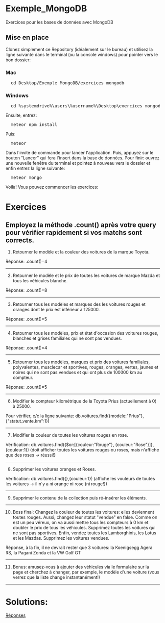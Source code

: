 # Exemple_MongoDB
Exercices pour les bases de données avec MongoDB

## Mise en place
Clonez simplement ce Repository (idéalement sur le bureau) et utilisez la ligne suivante dans le terminal (ou la console windows) pour pointer vers le bon dossier:

### Mac
<pre>
  cd Desktop/Exemple_MongoDB/exercices_mongodb
</pre>
### Windows
<pre>
  cd %systemdrive%\users\%username%\Desktop\exercices_mongodb
</pre>

Ensuite, entrez:
<pre>
  meteor npm install
</pre>
Puis:
<pre>
  meteor
</pre>
Dans l'invite de commande pour lancer l'application. Puis, appuyez sur le bouton "Lancer" qui fera l'insert dans la base de données. Pour finir: ouvrez une nouvelle fenêtre du terminal et pointez à nouveau vers le dossier et enfin entrez la ligne suivante:
<pre>
  meteor mongo
</pre>
Voilà! Vous pouvez commencer les exercices:

# Exercices

Employez la méthode .count() après votre query pour vérifier rapidement si vos matchs sont corrects.
----
1) Retourner le modèle et la couleur des voitures de la marque Toyota. 

Réponse: .count()=4

---
2) Retourner le modèle et le prix de toutes les voitures de marque Mazda et tous les véhicules blanche. 

Réponse: .count()=8

---
3) Retourner tous les modèles et marques des les voitures rouges et oranges dont le prix est inférieur à 125000. 

Réponse: .count()=5

---
4) Retourner tous les modèles, prix et état d'occasion des voitures rouges, blanches et grises familiales qui ne sont pas vendues. 

Réponse: .count()=4

---
5) Retourner tous les modèles, marques et prix des voitures familiales, polyvalentes, musclecar et sportives, rouges, oranges, vertes, jaunes et noires qui ne sont pas vendues et qui ont plus de 100000 km au compteur.

Réponse: .count()=5

---
6) Modifier le compteur kilométrique de la Toyota Prius (actuellement à 0) à 25000.

Pour vérifier, c/c la ligne suivante: db.voitures.find({modele:"Prius"},{"statut_vente.km":1})

---
7) Modifier la couleur de toutes les voitures rouges en rose.

Vérification: db.voitures.find({$or:[{couleur:"Rouge"}, {couleur:"Rose"}]},{couleur:1}) (doit afficher toutes les voitures rouges ou roses, mais n'affiche que des roses -> réussi!)

---
8) Supprimer les voitures oranges et Roses.

Vérification: db.voitures.find({},{couleur:1}) (affiche les vouleurs de toutes les voitures -> il n'y a ni orange ni rose (ni rouge!))

---
9) Supprimer le contenu de la collection puis ré-insérer les éléments.

---
10) Boss final: Changez la couleur de toutes les voitures: elles deviennent toutes rouges. Aussi, changez leur statut "vendue" en false. Comme on est un peu véreux, on va aussi mettre tous les compteurs à 0 km et doubler le prix de tous les véhicules. Supprimez toutes les voitures qui ne sont pas sportives. Enfin, vendez toutes les Lamborghinis, les Lotus et les Mazdas. Supprimez les voitures vendues.

Réponse, à la fin, il ne devrait rester que 3 voitures: la Koenigsegg Agera RS, la Pagani Zonda et la VW Golf GT

---
11) Bonus: amusez-vous à ajouter des véhicules via le formulaire sur la page et cherchez à changer, par exemple, le modèle d'une voiture (vous verrez que la liste change instantanément!) 

---
# Solutions:

<a href="https://gist.github.com/DigitalDW/629dbcae94291c78be7570c556d6f0a2#file-reponses-txt">Réponses</a>
